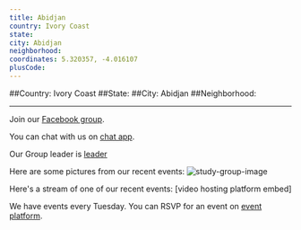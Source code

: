 ```yaml
---
title: Abidjan
country: Ivory Coast
state: 
city: Abidjan
neighborhood: 
coordinates: 5.320357, -4.016107
plusCode:
---
```


##Country: Ivory Coast
##State: 
##City: Abidjan
##Neighborhood: 
*****
Join our [Facebook group](https://www.facebook.com/groups/free.code.camp.babi).

You can chat with us on [chat app]().

Our Group leader is [leader]()

Here are some pictures from our recent events:
![study-group-image]()

Here's a stream of one of our recent events:
[video hosting platform embed]

We have events every Tuesday. You can RSVP for an event on [event platform]().
